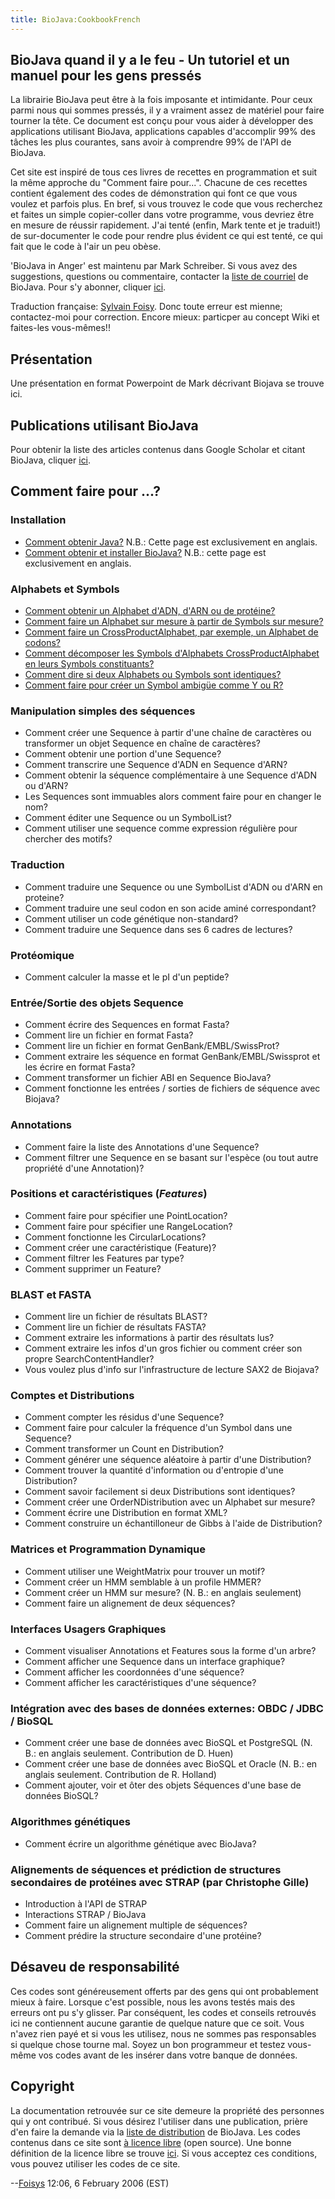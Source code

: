 ```yaml
---
title: BioJava:CookbookFrench
---
```


BioJava quand il y a le feu - Un tutoriel et un manuel pour les gens pressés
----------------------------------------------------------------------------

La librairie BioJava peut être à la fois imposante et intimidante. Pour
ceux parmi nous qui sommes pressés, il y a vraiment assez de matériel
pour faire tourner la tête. Ce document est conçu pour vous aider à
développer des applications utilisant BioJava, applications capables
d'accomplir 99% des tâches les plus courantes, sans avoir à comprendre
99% de l'API de BioJava.

Cet site est inspiré de tous ces livres de recettes en programmation et
suit la même approche du "Comment faire pour...". Chacune de ces
recettes contient également des codes de démonstration qui font ce que
vous voulez et parfois plus. En bref, si vous trouvez le code que vous
recherchez et faites un simple copier-coller dans votre programme, vous
devriez être en mesure de réussir rapidement. J'ai tenté (enfin, Mark
tente et je traduit!) de sur-documenter le code pour rendre plus évident
ce qui est tenté, ce qui fait que le code à l'air un peu obèse.

'BioJava in Anger' est maintenu par Mark Schreiber. Si vous avez des
suggestions, questions ou commentaire, contacter la [liste de
courriel](mailto://biojava-l@biojava.org) de BioJava. Pour s'y abonner,
cliquer [ici](http://www.biojava.org/mailman/listinfo/biojava-l).

Traduction française: [Sylvain
Foisy](mailto://sylvain.foisyCHEZbioneq.qc.ca). Donc toute erreur est
mienne; contactez-moi pour correction. Encore mieux: particper au
concept Wiki et faites-les vous-mêmes!!

Présentation
------------

Une présentation en format Powerpoint de Mark décrivant Biojava se
trouve ici.

Publications utilisant BioJava
------------------------------

Pour obtenir la liste des articles contenus dans Google Scholar et
citant BioJava, cliquer
[ici](http://scholar.google.com/scholar?q=biojava&ie=UTF-8&oe=UTF-8&hl=en).

Comment faire pour ...?
-----------------------

### Installation

-   [Comment obtenir Java?](http://java.sun.com/downloads) N.B.: Cette
    page est exclusivement en anglais.
-   [Comment obtenir et installer
    BioJava?](http://biojava.open-bio.org/wiki/BioJava:GetStarted) N.B.:
    cette page est exclusivement en anglais.

### Alphabets et Symbols

-   [Comment obtenir un Alphabet d'ADN, d'ARN ou de
    protéine?](BioJava:CookbookFrench:Alphabets "wikilink")
-   [Comment faire un Alphabet sur mesure à partir de Symbols sur
    mesure?](BioJava:CookbookFrench:Alphabets:CustomAlphabets "wikilink")
-   [Comment faire un CrossProductAlphabet, par exemple, un Alphabet de
    codons?](BioJava:CookbookFrench:Alphabets:CrossProduct "wikilink")
-   [Comment décomposer les Symbols d'Alphabets CrossProductAlphabet en
    leurs Symbols
    constituants?](BioJava:CookbookFrench:Alphabets:Component "wikilink")
-   [Comment dire si deux Alphabets ou Symbols sont
    identiques?](BioJava:CookbookFrench:Alphabets:Canonical "wikilink")
-   [Comment faire pour créer un Symbol ambigüe comme Y ou
    R?](BioJava:CookbookFrench:Alphabets:Ambiguity "wikilink")

### Manipulation simples des séquences

-   Comment créer une Sequence à partir d'une chaîne de caractères ou
    transformer un objet Sequence en chaîne de caractères?
-   Comment obtenir une portion d'une Sequence?
-   Comment transcrire une Sequence d'ADN en Sequence d'ARN?
-   Comment obtenir la séquence complémentaire à une Sequence d'ADN ou
    d'ARN?
-   Les Sequences sont immuables alors comment faire pour en changer le
    nom?
-   Comment éditer une Sequence ou un SymbolList?
-   Comment utiliser une sequence comme expression régulière pour
    chercher des motifs?

### Traduction

-   Comment traduire une Sequence ou une SymbolList d'ADN ou d'ARN en
    proteine?
-   Comment traduire une seul codon en son acide aminé correspondant?
-   Comment utiliser un code génétique non-standard?
-   Comment traduire une Sequence dans ses 6 cadres de lectures?

### Protéomique

-   Comment calculer la masse et le pI d'un peptide?

### Entrée/Sortie des objets Sequence

-   Comment écrire des Sequences en format Fasta?
-   Comment lire un fichier en format Fasta?
-   Comment lire un fichier en format GenBank/EMBL/SwissProt?
-   Comment extraire les séquence en format GenBank/EMBL/Swissprot et
    les écrire en format Fasta?
-   Comment transformer un fichier ABI en Sequence BioJava?
-   Comment fonctionne les entrées / sorties de fichiers de séquence
    avec Biojava?

### Annotations

-   Comment faire la liste des Annotations d'une Sequence?
-   Comment filtrer une Sequence en se basant sur l'espèce (ou tout
    autre propriété d'une Annotation)?

### Positions et caractéristiques (*Features*)

-   Comment faire pour spécifier une PointLocation?
-   Comment faire pour spécifier une RangeLocation?
-   Comment fonctionne les CircularLocations?
-   Comment créer une caractéristique (Feature)?
-   Comment filtrer les Features par type?
-   Comment supprimer un Feature?

### BLAST et FASTA

-   Comment lire un fichier de résultats BLAST?
-   Comment lire un fichier de résultats FASTA?
-   Comment extraire les informations à partir des résultats lus?
-   Comment extraire les infos d'un gros fichier ou comment créer son
    propre SearchContentHandler?
-   Vous voulez plus d'info sur l'infrastructure de lecture SAX2 de
    Biojava?

### Comptes et Distributions

-   Comment compter les résidus d'une Sequence?
-   Comment faire pour calculer la fréquence d'un Symbol dans une
    Sequence?
-   Comment transformer un Count en Distribution?
-   Comment générer une séquence aléatoire à partir d'une Distribution?
-   Comment trouver la quantité d'information ou d'entropie d'une
    Distribution?
-   Comment savoir facilement si deux Distributions sont identiques?
-   Comment créer une OrderNDistribution avec un Alphabet sur mesure?
-   Comment écrire une Distribution en format XML?
-   Comment construire un échantilloneur de Gibbs à l'aide de
    Distribution?

### Matrices et Programmation Dynamique

-   Comment utiliser une WeightMatrix pour trouver un motif?
-   Comment créer un HMM semblable à un profile HMMER?
-   Comment créer un HMM sur mesure? (N. B.: en anglais seulement)
-   Comment faire un alignement de deux séquences?

### Interfaces Usagers Graphiques

-   Comment visualiser Annotations et Features sous la forme d'un arbre?
-   Comment afficher une Sequence dans un interface graphique?
-   Comment afficher les coordonnées d'une séquence?
-   Comment afficher les caractéristiques d'une séquence?

### Intégration avec des bases de données externes: OBDC / JDBC / BioSQL

-   Comment créer une base de données avec BioSQL et PostgreSQL (N. B.:
    en anglais seulement. Contribution de D. Huen)
-   Comment créer une base de données avec BioSQL et Oracle (N. B.: en
    anglais seulement. Contribution de R. Holland)
-   Comment ajouter, voir et ôter des objets Séquences d'une base de
    données BioSQL?

### Algorithmes génétiques

-   Comment écrire un algorithme génétique avec BioJava?

### Alignements de séquences et prédiction de structures secondaires de protéines avec STRAP (par Christophe Gille)

-   Introduction à l'API de STRAP
-   Interactions STRAP / BioJava
-   Comment faire un alignement multiple de séquences?
-   Comment prédire la structure secondaire d'une protéine?

Désaveu de responsabilité
-------------------------

Ces codes sont généreusement offerts par des gens qui ont probablement
mieux à faire. Lorsque c'est possible, nous les avons testés mais des
erreurs ont pu s'y glisser. Par conséquent, les codes et conseils
retrouvés ici ne contiennent aucune garantie de quelque nature que ce
soit. Vous n'avez rien payé et si vous les utilisez, nous ne sommes pas
responsables si quelque chose tourne mal. Soyez un bon programmeur et
testez vous-même vos codes avant de les insérer dans votre banque de
données.

Copyright
---------

La documentation retrouvée sur ce site demeure la propriété des
personnes qui y ont contribué. Si vous désirez l'utiliser dans une
publication, prière d'en faire la demande via la [liste de
distribution](mailto://biojava-l@biojava.org) de BioJava. Les codes
contenus dans ce site sont [à licence
libre](http://fr.wikipedia.org/wiki/Open_Source) (open source). Une
bonne définition de la licence libre se trouve
[ici](http://www.opensource.org/docs/definition_plain.php). Si vous
acceptez ces conditions, vous pouvez utiliser les codes de ce site.

--[Foisys](User:Foisys "wikilink") 12:06, 6 February 2006 (EST)
